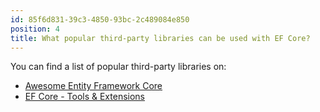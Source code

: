 ```yaml
---
id: 85f6d831-39c3-4850-93bc-2c489084e850
position: 4
title: What popular third-party libraries can be used with EF Core?
---
```


You can find a list of popular third-party libraries on:

- [Awesome Entity Framework Core](https://github.com/zzzprojects/awesome-entity-framework-core)
- [EF Core - Tools & Extensions](https://learn.microsoft.com/en-us/ef/core/extensions/#entity-framework-extensions)